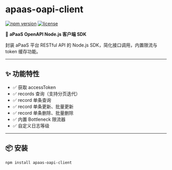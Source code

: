 # apaas-oapi-client

[![npm version](https://img.shields.io/npm/v/apaas-oapi-client.svg)](https://www.npmjs.com/package/apaas-oapi-client)
[![license](https://img.shields.io/npm/l/apaas-oapi-client.svg)](LICENSE)

🚀 **aPaaS OpenAPI Node.js 客户端 SDK**

封装 aPaaS 平台 RESTful API 的 Node.js SDK，简化接口调用，内置限流与 token 缓存功能。

---

## ✨ **功能特性**

- ✅ 获取 accessToken
- ✅ records 查询（支持分页迭代）
- ✅ record 单条查询
- ✅ record 单条更新、批量更新
- ✅ record 单条删除、批量删除
- ✅ 内置 Bottleneck 限流器
- ✅ 自定义日志等级

---

## 📦 **安装**

```bash
npm install apaas-oapi-client
